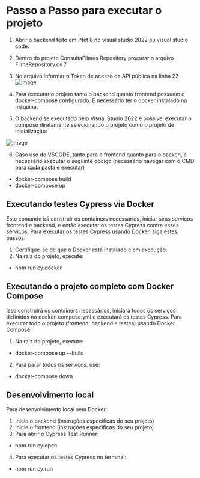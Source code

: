# Passo a Passo para executar o projeto

1. Abrir o backend feito em .Net 8 no visual studio 2022 ou visual studio code.
2. Dentro do projeto ConsultaFilmes.Repository procurar o arquivo FilmeRepository.cs  7
3. No arquivo informar o Token de acesso da API pública na linha 22
![image](https://github.com/user-attachments/assets/14a93b3c-8c69-4502-820f-3e28f76a1210)

4. Para executar o projeto tanto o backend quanto frontend possuem o docker-compose configurado. É necessário ter o docker instalado na máquina.
5. O backend se executado pelo Visual Studio 2022 é possível executar o compose diretamente selecionando o projeto como o projeto de inicialização:

![image](https://github.com/user-attachments/assets/d85547b7-51aa-478f-bc21-ab839ddea9fa)

6. Caso uso do VSCODE, tanto para o frontend quanto para o backen, é necessário executar o seguinte código (necessário navegar com o CMD para cada pasta e executar)
- docker-compose build
- docker-compose up

## Executando testes Cypress via Docker
Este comando irá construir os containers necessários, iniciar seus serviços frontend e backend, e então executar os testes Cypress contra esses serviços.
Para executar os testes Cypress usando Docker, siga estes passos:
1. Certifique-se de que o Docker está instalado e em execução.
2. Na raiz do projeto, execute:
- npm run cy:docker


## Executando o projeto completo com Docker Compose
Isso construirá os containers necessários, iniciará todos os serviços definidos no docker-compose.yml e executará os testes Cypress.
Para executar todo o projeto (frontend, backend e testes) usando Docker Compose:
1. Na raiz do projeto, execute:
- docker-compose up --build
2. Para parar todos os serviços, use:
- docker-compose down

## Desenvolvimento local
Para desenvolvimento local sem Docker:
1. Inicie o backend (instruções específicas do seu projeto)
2. Inicie o frontend (instruções específicas do seu projeto)
3. Para abrir o Cypress Test Runner:
- npm run cy:open

4. Para executar os testes Cypress no terminal:
- npm run cy:run